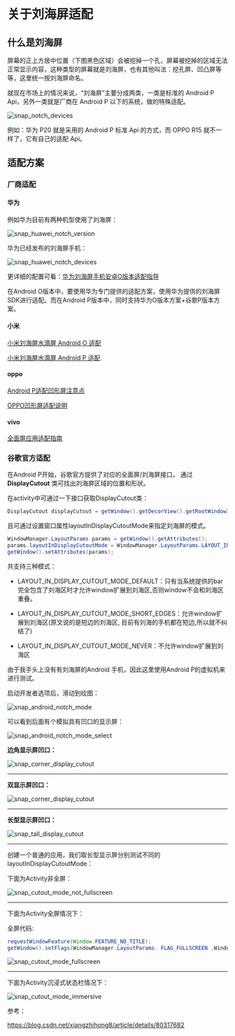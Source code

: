 # 关于刘海屏适配

## 什么是刘海屏

屏幕的正上方居中位置（下图黑色区域）会被挖掉一个孔，屏幕被挖掉的区域无法正常显示内容，这种类型的屏幕就是刘海屏，也有其他叫法：挖孔屏、凹凸屏等等，这里统一按刘海屏命名。 

就现在市场上的情况来说，“刘海屏”主要分成两类，一类是标准的 Android P Api，另外一类就是厂商在 Android P 以下的系统，做的特殊适配。 

![snap_notch_devices](https://github.com/samlss/Summary/blob/master/notch/snap_notch_devices.jpg)

例如：华为 P20 就是采用的 Android P 标准 Api 的方式，而 OPPO R15 就不一样了，它有自己的适配 Api。

## 适配方案

### 厂商适配

#### 华为

例如华为目前有两种机型使用了刘海屏：

![snap_huawei_notch_version](https://github.com/samlss/Summary/blob/master/notch/snap_huawei_notch_version.png)

华为已经发布的刘海屏手机：

![snap_huawei_notch_devices](https://github.com/samlss/Summary/blob/master/notch/snap_huawei_notch_devices.png)

更详细的配置可看：[华为刘海屏手机安卓O版本适配指导](https://developer.huawei.com/consumer/cn/devservice/doc/50114?from=timeline)

在Android O版本中，要使用华为专门提供的适配方案，使用华为提供的刘海屏SDK进行适配。而在Android P版本中，同时支持华为O版本方案+谷歌P版本方案。

#### 小米

[小米刘海屏水滴屏 Android O 适配](https://dev.mi.com/console/doc/detail?pId=1293)

[小米刘海屏水滴屏 Android P 适配](https://dev.mi.com/console/doc/detail?pId=1341)

#### oppo

[Android P适配凹形屏注意点](https://open.oppomobile.com/wiki/doc#id=10293)

[OPPO凹形屏适配说明](https://open.oppomobile.com/wiki/doc#id=10159)

#### vivo

[全面屏应用适配指南](https://dev.vivo.com.cn/documentCenter/doc/103)

### 谷歌官方适配

在Android P开始，谷歌官方提供了对应的全面屏/刘海屏接口， 通过 **DisplayCutout** 类可找出刘海屏区域的位置和形状。

在activity中可通过一下接口获取DisplayCutout类：

```java
DisplayCutout displayCutout = getWindow().getDecorView().getRootWindowInsets().getDisplayCutout();
```

且可通过设置窗口属性layoutInDisplayCutoutMode来指定刘海屏的模式。

```java
WindowManager.LayoutParams params = getWindow().getAttributes();
params.layoutInDisplayCutoutMode = WindowManager.LayoutParams.LAYOUT_IN_DISPLAY_CUTOUT_MODE_DEFAULT;
getWindow().setAttributes(params);
```

共支持三种模式：

- LAYOUT_IN_DISPLAY_CUTOUT_MODE_DEFAULT：只有当系统提供的bar完全包含了刘海区时才允许window扩展到刘海区,否则window不会和刘海区重叠。

  

- LAYOUT_IN_DISPLAY_CUTOUT_MODE_SHORT_EDGES：允许window扩展到刘海区(原文说的是短边的刘海区, 目前有刘海的手机都在短边,所以就不纠结了)

  

- LAYOUT_IN_DISPLAY_CUTOUT_MODE_NEVER：不允许window扩展到刘海区

由于我手头上没有有刘海屏的Android 手机，因此这里使用Android P的虚拟机来进行测试。

启动开发者选项后，滑动到绘图：

![snap_android_notch_mode](https://github.com/samlss/Summary/blob/master/notch/snap_android_notch_mode.png)

可以看到后面有个模拟具有凹口的显示屏：

![snap_android_notch_mode_select](https://github.com/samlss/Summary/blob/master/notch/snap_android_notch_mode_select.png)

**边角显示屏凹口：**

![snap_corner_display_cutout](https://github.com/samlss/Summary/blob/master/notch/snap_corner_display_cutout.png)

------

**双显示屏凹口：**

![snap_corner_display_cutout](https://github.com/samlss/Summary/blob/master/notch/snap_corner_display_cutout.png)

------

**长型显示屏凹口：**

![snap_tall_display_cutout](https://github.com/samlss/Summary/blob/master/notch/snap_tall_display_cutout.png)

------

创建一个普通的应用，我们取长型显示屏分别测试不同的layoutInDisplayCutoutMode：

下面为Activity非全屏：

![snap_cutout_mode_not_fullscreen](https://github.com/samlss/Summary/blob/master/notch/snap_cutout_mode_not_fullscreen.png)

------

下面为Activity全屏情况下：

全屏代码:

```java
requestWindowFeature(Window.FEATURE_NO_TITLE);
getWindow().setFlags(WindowManager.LayoutParams. FLAG_FULLSCREEN ,WindowManager.LayoutParams. FLAG_FULLSCREEN);
```



![snap_cutout_mode_fullscreen](https://github.com/samlss/Summary/blob/master/notch/snap_cutout_mode_fullscreen.png)

------

下面为Activity沉浸式状态栏情况下：

![snap_cutout_mode_immersive](https://github.com/samlss/Summary/blob/master/notch/snap_cutout_mode_immersive.png)

参考：

https://blog.csdn.net/xiangzhihong8/article/details/80317682